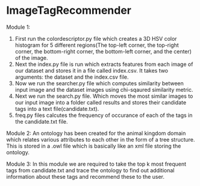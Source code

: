 # ImageTagRecommender
Module 1:
1) First run the colordescriptor.py file which creates a 3D HSV color histogram for 5 different regions(The top-left corner, the top-right corner, the bottom-right corner, the bottom-left corner, and the center) of the image.
2) Next the index.py file is run which extracts features from each image of our dataset and stores it in a file called index.csv. It takes two arguments: the dataset and the index.csv file.
3) Now we run the searcher.py file which computes similarity between input image and the dataset images using chi-sqaured similarity metric.
4) Next we run the search.py file. Which moves the most similar images to our input image into a folder called results and stores their candidate tags into a text file(candidate.txt).
5) freq.py files calcutes the frequency of occurance of each of the tags in the candidate.txt file.

Module 2: 
An ontology has been created for the animal kingdom domain which relates various attributes to each other in the form of a tree structure. This is stored in a .owl file which is basically like an xml file storing the ontology.

Module 3:
In this module we are required to take the top k most frequent tags from candidate.txt and trace the ontology to find out additional information about these tags and recommend these to the user.
